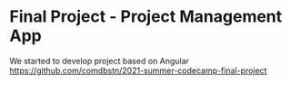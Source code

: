 Final Project - Project Management App
===

   
We started to develop project based on Angular   
https://github.com/comdbstn/2021-summer-codecamp-final-project
